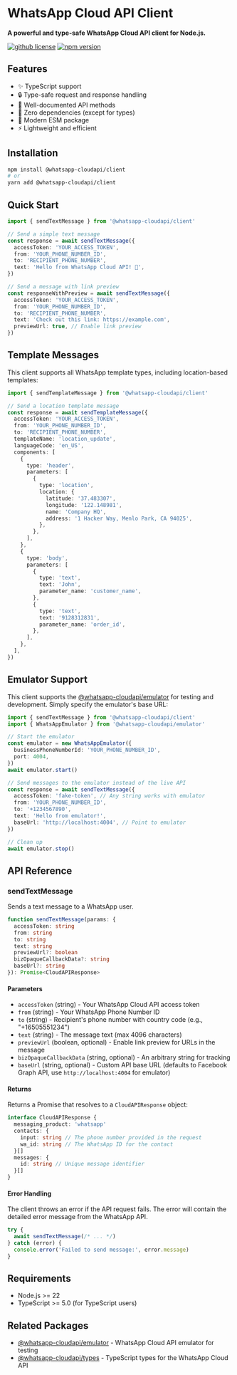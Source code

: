 # WhatsApp Cloud API Client

**A powerful and type-safe WhatsApp Cloud API client for Node.js.**

[![github license](https://img.shields.io/github/license/ericvera/whatsapp-cloudapi.svg?style=flat-square)](https://github.com/ericvera/whatsapp-cloudapi/blob/master/LICENSE)
[![npm version](https://img.shields.io/npm/v/%40whatsapp-cloudapi%2Fclient.svg?style=flat-square)](https://npmjs.org/package/%x40whatsapp-cloudapi%2Fclient)

## Features

- ✨ TypeScript support
- 🔒 Type-safe request and response handling
- 📝 Well-documented API methods
- 🎯 Zero dependencies (except for types)
- 🔄 Modern ESM package
- ⚡ Lightweight and efficient

## Installation

```bash
npm install @whatsapp-cloudapi/client
# or
yarn add @whatsapp-cloudapi/client
```

## Quick Start

```typescript
import { sendTextMessage } from '@whatsapp-cloudapi/client'

// Send a simple text message
const response = await sendTextMessage({
  accessToken: 'YOUR_ACCESS_TOKEN',
  from: 'YOUR_PHONE_NUMBER_ID',
  to: 'RECIPIENT_PHONE_NUMBER',
  text: 'Hello from WhatsApp Cloud API! 👋',
})

// Send a message with link preview
const responseWithPreview = await sendTextMessage({
  accessToken: 'YOUR_ACCESS_TOKEN',
  from: 'YOUR_PHONE_NUMBER_ID',
  to: 'RECIPIENT_PHONE_NUMBER',
  text: 'Check out this link: https://example.com',
  previewUrl: true, // Enable link preview
})
```

## Template Messages

This client supports all WhatsApp template types, including location-based templates:

```typescript
import { sendTemplateMessage } from '@whatsapp-cloudapi/client'

// Send a location template message
const response = await sendTemplateMessage({
  accessToken: 'YOUR_ACCESS_TOKEN',
  from: 'YOUR_PHONE_NUMBER_ID',
  to: 'RECIPIENT_PHONE_NUMBER',
  templateName: 'location_update',
  languageCode: 'en_US',
  components: [
    {
      type: 'header',
      parameters: [
        {
          type: 'location',
          location: {
            latitude: '37.483307',
            longitude: '122.148981',
            name: 'Company HQ',
            address: '1 Hacker Way, Menlo Park, CA 94025',
          },
        },
      ],
    },
    {
      type: 'body',
      parameters: [
        {
          type: 'text',
          text: 'John',
          parameter_name: 'customer_name',
        },
        {
          type: 'text',
          text: '9128312831',
          parameter_name: 'order_id',
        },
      ],
    },
  ],
})
```

## Emulator Support

This client supports the [@whatsapp-cloudapi/emulator](https://www.npmjs.com/package/@whatsapp-cloudapi/emulator) for testing and development. Simply specify the emulator's base URL:

```typescript
import { sendTextMessage } from '@whatsapp-cloudapi/client'
import { WhatsAppEmulator } from '@whatsapp-cloudapi/emulator'

// Start the emulator
const emulator = new WhatsAppEmulator({
  businessPhoneNumberId: 'YOUR_PHONE_NUMBER_ID',
  port: 4004,
})
await emulator.start()

// Send messages to the emulator instead of the live API
const response = await sendTextMessage({
  accessToken: 'fake-token', // Any string works with emulator
  from: 'YOUR_PHONE_NUMBER_ID',
  to: '+1234567890',
  text: 'Hello from emulator!',
  baseUrl: 'http://localhost:4004', // Point to emulator
})

// Clean up
await emulator.stop()
```

## API Reference

### sendTextMessage

Sends a text message to a WhatsApp user.

```typescript
function sendTextMessage(params: {
  accessToken: string
  from: string
  to: string
  text: string
  previewUrl?: boolean
  bizOpaqueCallbackData?: string
  baseUrl?: string
}): Promise<CloudAPIResponse>
```

#### Parameters

- `accessToken` (string) - Your WhatsApp Cloud API access token
- `from` (string) - Your WhatsApp Phone Number ID
- `to` (string) - Recipient's phone number with country code (e.g., "+16505551234")
- `text` (string) - The message text (max 4096 characters)
- `previewUrl` (boolean, optional) - Enable link preview for URLs in the message
- `bizOpaqueCallbackData` (string, optional) - An arbitrary string for tracking
- `baseUrl` (string, optional) - Custom API base URL (defaults to Facebook Graph API, use `http://localhost:4004` for emulator)

#### Returns

Returns a Promise that resolves to a `CloudAPIResponse` object:

```typescript
interface CloudAPIResponse {
  messaging_product: 'whatsapp'
  contacts: {
    input: string // The phone number provided in the request
    wa_id: string // The WhatsApp ID for the contact
  }[]
  messages: {
    id: string // Unique message identifier
  }[]
}
```

#### Error Handling

The client throws an error if the API request fails. The error will contain the detailed error message from the WhatsApp API.

```typescript
try {
  await sendTextMessage(/* ... */)
} catch (error) {
  console.error('Failed to send message:', error.message)
}
```

## Requirements

- Node.js >= 22
- TypeScript >= 5.0 (for TypeScript users)

## Related Packages

- [@whatsapp-cloudapi/emulator](https://www.npmjs.com/package/@whatsapp-cloudapi/emulator) - WhatsApp Cloud API emulator for testing
- [@whatsapp-cloudapi/types](https://www.npmjs.com/package/@whatsapp-cloudapi/types) - TypeScript types for the WhatsApp Cloud API
